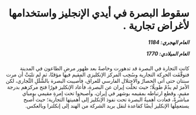 <h1 dir="rtl">سقوط البصرة في أيدي الإنجليز واستخدامها لأغراض تجارية .</h1>

<h5 dir="rtl">العام الهجري:  1184

العام الميلادي: 1770

</h5>

<p dir="rtl">كانت التجارة في البصرة قد تدهورت وخاصةً بعد ظهور مرضِ الطاعون في المدينة فتوقَّفَت الحركة التجارية وسُحِب المركز الإنكليزي المقيم فيها مؤقتًا، ثم لم تلبَثْ أن مرت سنتان حتى أتى الحصارُ والاحتلال الفارسي للعراق، فأصيبت البصرة بالشَّلَلِ التِّجاري، لكن الأمرَ لم يدُمْ طويلًا؛ حيث تخلَّت إيران عن البصرة، فأعاد الإنكليز فورًا فتح مركزهم بدرجة مقيمٍ، وقطع ارتباطه بمقيمه بوشهر في إيران، وأصبحوا تحت إمرةِ مقيمي بومباي مباشرةً، فعادت أهميةُ البصرة تحت نفوذ الإنكليز إلى أهميتها التجارية؛ حيث أصبح يستعمِلُها الإنكليز أيضًا كقاعدة لنقل بريد الشركة من الهند إلى إنكلترا وبالعكس.</p></br>
